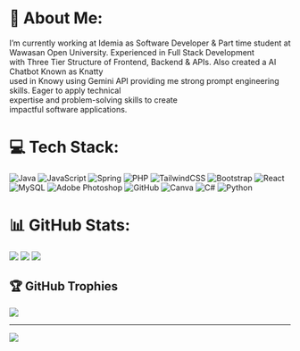 # 💫 About Me:
I’m currently working at Idemia as Software Developer & Part time student at Wawasan Open University. Experienced in Full Stack Development<br>with Three Tier Structure of Frontend, Backend & APIs. Also created a AI Chatbot Known as Knatty<br>used in Knowy using Gemini API providing me strong prompt engineering skills. Eager to apply technical<br>expertise and problem-solving skills to create<br>impactful software applications.<br>


# 💻 Tech Stack:
![Java](https://img.shields.io/badge/java-%23ED8B00.svg?style=for-the-badge&logo=openjdk&logoColor=white) ![JavaScript](https://img.shields.io/badge/javascript-%23323330.svg?style=for-the-badge&logo=javascript&logoColor=%23F7DF1E) ![Spring](https://img.shields.io/badge/spring-%236DB33F.svg?style=for-the-badge&logo=spring&logoColor=white) ![PHP](https://img.shields.io/badge/php-%23777BB4.svg?style=for-the-badge&logo=php&logoColor=white) ![TailwindCSS](https://img.shields.io/badge/tailwindcss-%2338B2AC.svg?style=for-the-badge&logo=tailwind-css&logoColor=white) ![Bootstrap](https://img.shields.io/badge/bootstrap-%238511FA.svg?style=for-the-badge&logo=bootstrap&logoColor=white) ![React](https://img.shields.io/badge/react-%2320232a.svg?style=for-the-badge&logo=react&logoColor=%2361DAFB) ![MySQL](https://img.shields.io/badge/mysql-4479A1.svg?style=for-the-badge&logo=mysql&logoColor=white) ![Adobe Photoshop](https://img.shields.io/badge/adobe%20photoshop-%2331A8FF.svg?style=for-the-badge&logo=adobe%20photoshop&logoColor=white) ![GitHub](https://img.shields.io/badge/github-%23121011.svg?style=for-the-badge&logo=github&logoColor=white) ![Canva](https://img.shields.io/badge/Canva-%2300C4CC.svg?style=for-the-badge&logo=Canva&logoColor=white) ![C#](https://img.shields.io/badge/c%23-%23239120.svg?style=for-the-badge&logo=csharp&logoColor=white) ![Python](https://img.shields.io/badge/python-3670A0?style=for-the-badge&logo=python&logoColor=ffdd54)
# 📊 GitHub Stats:
![](https://github-readme-stats.vercel.app/api?username=Trae-ralv&theme=dark&hide_border=false&include_all_commits=true&count_private=false)
![](https://nirzak-streak-stats.vercel.app/?user=Trae-ralv&theme=dark&hide_border=false)
![](https://github-readme-stats.vercel.app/api/top-langs/?username=Trae-ralv&theme=dark&hide_border=false&include_all_commits=true&count_private=false&layout=compact)

## 🏆 GitHub Trophies
![](https://github-profile-trophy.vercel.app/?username=Trae-ralv&theme=radical&no-frame=false&no-bg=true&margin-w=4)

---
[![](https://visitcount.itsvg.in/api?id=Trae-ralv&icon=0&color=0)](https://visitcount.itsvg.in)

<!-- Proudly created with GPRM ( https://gprm.itsvg.in ) -->
